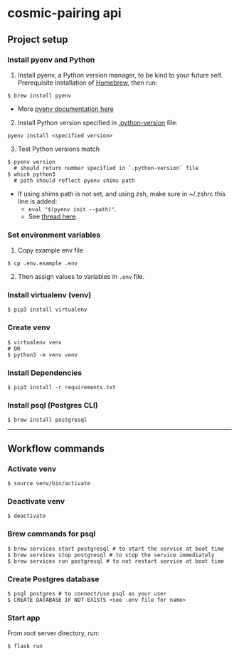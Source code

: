 # cosmic-pairing api

## Project setup

### Install pyenv and Python
1. Install pyenv, a Python version manager, to be kind to your future self. Prerequisite installation of [Homebrew](https://brew.sh/), then run:
```
$ brew install pyenv
```
* More [pyenv documentation here](https://github.com/pyenv/pyenv)

2. Install Python version specified in [.python-version](./.python-version) file:
```
pyenv install <specified version>
```

3. Test Python versions match
```
$ pyenv version
  # should return number specified in `.python-version` file
$ which python3
  # path should reflect pyenv shims path
```
* If using shims path is not set, and using zsh, make sure in ~/.zshrc this line is added:
  * `eval "$(pyenv init --path)"`.
  * See [thread here](https://github.com/pyenv/pyenv/issues/849#issuecomment-863456765).

### Set environment variables
1.  Copy example env file
```
$ cp .env.example .env
```

2.  Then assign values to variables in `.env` file.

### Install virtualenv (venv) 
```
$ pip3 install virtualenv
```

### Create venv
```
$ virtualenv venv
# OR
$ python3 -m venv venv
```

### Install Dependencies
```
$ pip3 install -r requirements.txt
```

### Install psql (Postgres CLI)
```
$ brew install postgresql
```

---

## Workflow commands

### Activate venv
```
$ source venv/bin/activate
```

### Deactivate venv
```
$ deactivate
```

### Brew commands for psql
```
$ brew services start postgresql # to start the service at boot time
$ brew services stop postgresql # to stop the service immediately
$ brew services run postgresql # to not restart service at boot time
```

### Create Postgres database
```
$ psql postgres # to connect/use psql as your user
$ CREATE DATABASE IF NOT EXISTS <see .env file for name>
```

### Start app
From root server directory, run:
```
$ flask run
```